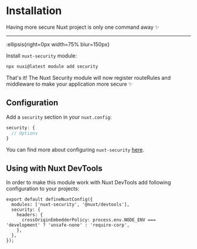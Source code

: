 # Installation

Having more secure Nuxt project is only one command away ✨

---

:ellipsis{right=0px width=75% blur=150px}

Install `nuxt-security` module:
```bash
npx nuxi@latest module add security
```

That's it! The Nuxt Security module will now register routeRules and middleware to make your application more secure ✨

## Configuration

Add a `security` section in your `nuxt.config`:

```js
security: {
  // Options
}
```

You can find more about configuring `nuxt-security` [here](/documentation/getting-started/configuration).

## Using with Nuxt DevTools

In order to make this module work with Nuxt DevTools add following configuration to your projects:

```js{}[nuxt.config.ts]
export default defineNuxtConfig({
  modules: ['nuxt-security', '@nuxt/devtools'],
  security: {
    headers: {
      crossOriginEmbedderPolicy: process.env.NODE_ENV === 'development' ? 'unsafe-none' : 'require-corp',
    },
  },
});
```
